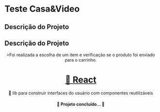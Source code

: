 # Teste Casa&Video

## Descrição do Projeto
## Descrição do Projeto
<p align="center">>Foi realizada a escolha de um item e verificação se o produto foi enviado para o carrinho.</p>
<h1 align="center">

<h1 align="center">
    <a href="https://pt-br.reactjs.org/">🔗 React</a>
</h1>
<p align="center">🚀 lib para construir interfaces do usuário com componentes reutilizáveis</p>

  
  
  
  <h4 align="center"> 
	🚧  Projeto concluído...  🚧
</h4>
